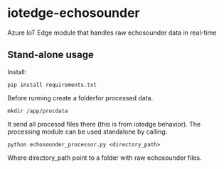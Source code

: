 # iotedge-echosounder
Azure IoT Edge module that handles raw echosounder data in real-time

## Stand-alone usage
Install:

    pip install requirements.txt 
    
Before running create a folderfor processed data. 

    mkdir /app/procdata
    
It send all processd files there (this is from iotedge behavior).
The processing module can be used standalone by calling:

    python echosounder_processor.py <directory_path>

Where directory_path point to a folder with raw echosounder files. 
